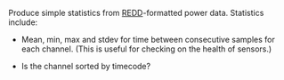 Produce simple statistics from [REDD](http://redd.csail.mit.edu)-formatted
power data.  Statistics include:

* Mean, min, max and stdev for time between consecutive samples for each channel.
  (This is useful for checking on the health of sensors.)
  
* Is the channel sorted by timecode?